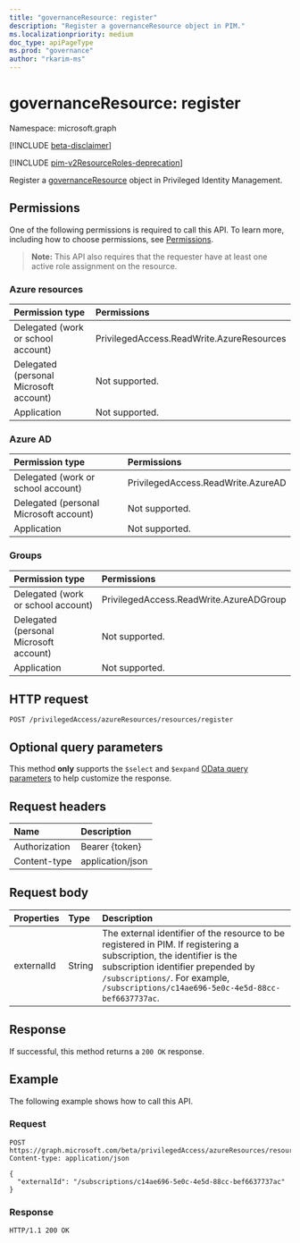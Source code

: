 ```yaml
---
title: "governanceResource: register"
description: "Register a governanceResource object in PIM."
ms.localizationpriority: medium
doc_type: apiPageType
ms.prod: "governance"
author: "rkarim-ms"
---
```


# governanceResource: register

Namespace: microsoft.graph

[!INCLUDE [beta-disclaimer](../../includes/beta-disclaimer.md)]

[!INCLUDE [pim-v2ResourceRoles-deprecation](../../includes/pim-v2ResourceRoles-deprecation.md)]

Register a [governanceResource](../resources/governanceresource.md) object in Privileged Identity Management.

## Permissions

One of the following permissions is required to call this API. To learn more, including how to choose permissions, see [Permissions](/graph/permissions-reference#privileged-access-permissions).

>**Note:** This API also requires that the requester have at least one active role assignment on the resource.

### Azure resources

| Permission type | Permissions |
|:--------------- |:----------- |
| Delegated (work or school account) | PrivilegedAccess.ReadWrite.AzureResources |
| Delegated (personal Microsoft account) | Not supported. |
| Application | Not supported. |

### Azure AD

| Permission type | Permissions |
|:--------------- |:----------- |
| Delegated (work or school account) | PrivilegedAccess.ReadWrite.AzureAD |
| Delegated (personal Microsoft account) | Not supported. |
| Application | Not supported. |

### Groups

|Permission type | Permissions |
|:-------------- |:----------- |
| Delegated (work or school account) | PrivilegedAccess.ReadWrite.AzureADGroup |
| Delegated (personal Microsoft account) | Not supported. |
| Application | Not supported. |

## HTTP request

<!-- { "blockType": "ignored" } -->
```http
POST /privilegedAccess/azureResources/resources/register
```

## Optional query parameters

This method **only** supports the `$select` and `$expand` [OData query parameters](/graph/query-parameters) to help customize the response.

## Request headers

| Name | Description |
|:---- |:----------- |
| Authorization | Bearer {token} |
| Content-type | application/json |

## Request body

| Properties | Type	| Description |
|:---------- |:---- |:----------- |
| externalId | String | The external identifier of the resource to be registered in PIM. If registering a subscription, the identifier is the subscription identifier prepended by `/subscriptions/`. For example, `/subscriptions/c14ae696-5e0c-4e5d-88cc-bef6637737ac`. |

## Response

If successful, this method returns a `200 OK` response.

## Example

The following example shows how to call this API.
<!-- {
  "blockType": "request",
  "name": "get_governanceresource"
}-->
### Request
```http
POST https://graph.microsoft.com/beta/privilegedAccess/azureResources/resources/register
Content-type: application/json

{
  "externalId": "/subscriptions/c14ae696-5e0c-4e5d-88cc-bef6637737ac"
}
```
### Response
<!-- {
  "blockType": "response",
  "truncated": false,
  "@odata.type": "microsoft.graph.governanceResource"
} -->
```http
HTTP/1.1 200 OK
```

<!-- uuid: 8fcb5dbc-d5aa-4681-8e31-b001d5168d79
2015-10-25 14:57:30 UTC -->
<!--
{
  "type": "#page.annotation",
  "description": "Register governanceResource",
  "keywords": "",
  "section": "documentation",
  "tocPath": "",
  "suppressions": []
}
-->


